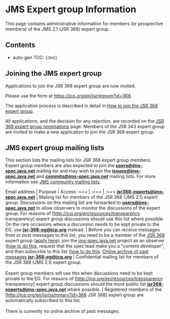 # JMS Expert group Information

This page contains administrative information for members (or prospective members) of the JMS 2.1 (JSR 368) expert group. 

## Contents

* auto-gen TOC:
{:toc}

## Joining the JMS expert group 

Applications to join the JSR 368 expert group are now invited. 

Please use the form at https://jcp.org/en/jsr/egnom?id=368.  

The application process is described in detail in [How to join the JSR 368 expert group](/jms-spec/pages/HowToJoinTheJSR368ExpertGroup).  

All applications, and the decision for any rejection, are recorded on the [JSR 368 expert group nominations](/jms-spec/pages/JSR368EGNominations) page. Members of the JSR 343 expert group are invited to make a new application to join the JSR 368 expert group.

##  JMS expert group mailing lists

This section lists the mailing lists for JSR 368 expert group members. Expert group members are also expected to join the **users@jms-spec.java.net** mailing list and may wish to join the **issues@jms-spec.java.net** and **commits@jms-spec.java.net** mailing lists. For more information see [JMS community mailing lists](/jms-spec/#jms-community-mailing-lists).

Email address | Purpose | Access
:=== | :=== | :===
**jsr368-experts@jms-spec.java.net**  | Mailing list for members of the JSR 368 (JMS 2.1)  expert group. Discussions on this mailing list are forwarded  to **users@jms-spec.java.net** to allow observers to monitor the discussions of the expert group. For reasons of [http://jcp.org/en/resources/transparency transparency] expert group discussions should use this list where possible. On the rare occasions where a discussion needs to be kept private to the EG, use **jsr-368-eg@jcp.org** instead. | Before you can receive messages from or post messages to this list, you need to be a member of the  [JSR 368](http://jcp.org/en/jsr/summary?id=368) expert group ([apply here](https://jcp.org/en/jsr/egnom?id=368)), join the [jms-spec.java.net](http://jms-spec.java.net) project as an observer ([how to do this](/jms-spec/#mailing-lists-faq), request that the spec lead make you a "content developer", and then subscribe to this list ([how to do this](/jms-spec/pages/Home#Mailing_lists_FAQ). [Online archive of past messages](http://java.net/projects/jms-spec/lists/jsr343-experts/archive)
**jsr-368-eg@jcp.org** | Confidential mailing list for members of the JSR 368 (JMS 2.1) expert group. <br /><br /> Expert group members will use this when discussions need to be kept private to the EG. For reasons of [http://jcp.org/en/resources/transparency transparency] expert group discussions should the more public list **jsr368-experts@jms-spec.java.net** where possible. | Registered members of the [http://jcp.org/en/jsr/summary?id=368 JSR 368] expert group are automatically subscribed to this list. <br /><br />There is currently no online archive of past messages.

